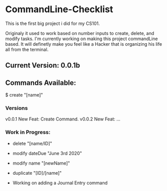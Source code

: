 # CommandLine-Checklist

This is the first big project i did for my CS101. 

Originaly it used to work based on number inputs to create, delete, and modify tasks. I'm currently working on making this project commandLine based. It will definetly make you feel like a Hacker that is organizing his life all from the terminal.

## Current Version: 0.0.1b
## Commands Available:

 $ create "[name]" 

### Versions
v0.0.1 New Feat: Create Command.
v0.0.2 New Feat: ...

### Work in Progress:

 - delete "[name/ID]"
 
 - modify dateDue "June 3rd 2020"
 
 - modify name "[newName]"
 
 - duplicate "[ID]/[name]"

 - Working on adding a Journal Entry command


